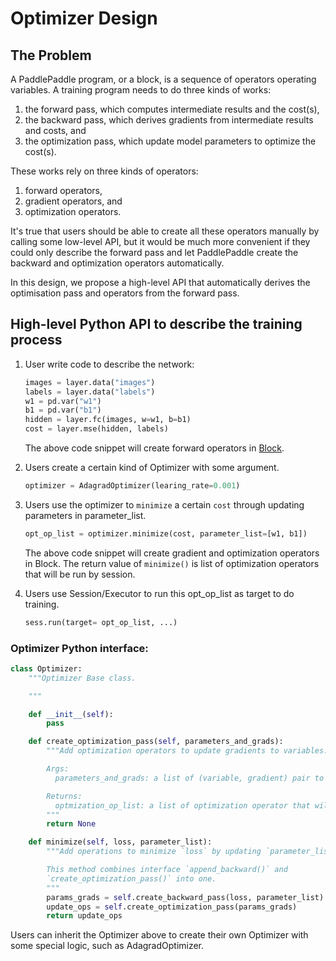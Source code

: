# Optimizer Design

## The Problem

A PaddlePaddle program, or a block, is a sequence of operators operating variables.  A training program needs to do three kinds of works:

1. the forward pass, which computes intermediate results and the cost(s),
1. the backward pass, which derives gradients from intermediate results and costs, and
1. the optimization pass, which update model parameters to optimize the cost(s).

These works rely on three kinds of operators:

1. forward operators,
1. gradient operators, and
1. optimization operators.

It's true that users should be able to create all these operators manually by calling some low-level API, but it would be much more convenient if they could only describe the forward pass and let PaddlePaddle create the backward and optimization operators automatically.

In this design, we propose a high-level API that automatically derives the optimisation pass and operators from the forward pass.


## High-level Python API to describe the training process

1. User write code to describe the network:

    ```python
    images = layer.data("images")
    labels = layer.data("labels")
    w1 = pd.var("w1")
    b1 = pd.var("b1")
    hidden = layer.fc(images, w=w1, b=b1)
    cost = layer.mse(hidden, labels)
    ```

    The above code snippet will create forward operators in [Block](https://github.com/PaddlePaddle/Paddle/blob/develop/doc/design/block.md).


2. Users create a certain kind of Optimizer with some argument.

    ```python
    optimizer = AdagradOptimizer(learing_rate=0.001)
    ```

3. Users use the optimizer to `minimize` a certain `cost` through updating parameters in parameter_list.

    ```python
    opt_op_list = optimizer.minimize(cost, parameter_list=[w1, b1])
    ```
    The above code snippet will create gradient and optimization operators in Block. The return value of `minimize()` is list of optimization operators that will be run by session.

4. Users use Session/Executor to run this opt_op_list as target to do training.

    ```python
    sess.run(target= opt_op_list, ...)
    ```

### Optimizer Python interface:

```python
class Optimizer:
    """Optimizer Base class.

    """

    def __init__(self):
        pass

    def create_optimization_pass(self, parameters_and_grads):
        """Add optimization operators to update gradients to variables.

        Args:
          parameters_and_grads: a list of (variable, gradient) pair to update.

        Returns:
          optmization_op_list: a list of optimization operator that will update parameter using gradient.
        """
        return None

    def minimize(self, loss, parameter_list):
        """Add operations to minimize `loss` by updating `parameter_list`.

        This method combines interface `append_backward()` and
        `create_optimization_pass()` into one.
        """
        params_grads = self.create_backward_pass(loss, parameter_list)
        update_ops = self.create_optimization_pass(params_grads)
        return update_ops

```

Users can inherit the Optimizer above to create their own Optimizer with some special logic, such as AdagradOptimizer.

